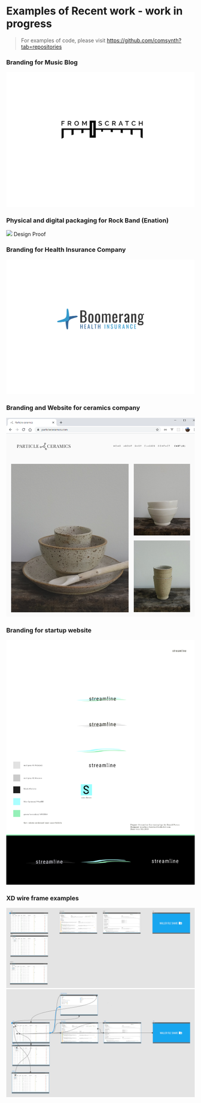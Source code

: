 # Examples of Recent work - work in progress
> For examples of code, please visit https://github.com/comsynth?tab=repositories

### Branding for Music Blog
![](examples_of_work/fader01.png)

### Physical and digital packaging for Rock Band (Enation)
![](examples_of_work/Shock%20EP%20-%20Design%20Proof%20(W139).jpeg)
Design Proof

### Branding for Health Insurance Company
![](examples_of_work/boomerang_v2.png)


### Branding and Website for ceramics company
![](examples_of_work/particle%20ceramics%20website.png)


### Branding for startup website
![](examples_of_work/steamline%20v3.png)

### XD wire frame examples
![](examples_of_work/streamline%20wire.png)
![](examples_of_work/streamline-%20lines.png)


